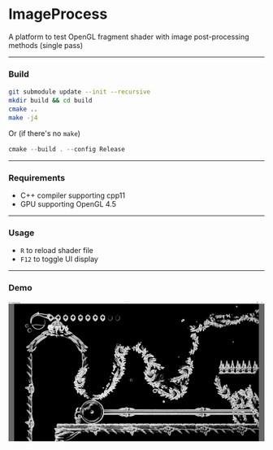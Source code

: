 # ImageProcess
A platform to test OpenGL fragment shader with image post-processing methods (single pass)

------

### Build

```bash
git submodule update --init --recursive
mkdir build && cd build
cmake ..
make -j4
```

Or (if there's no `make`)
```powershell
cmake --build . --config Release
```

------

### Requirements

* C++ compiler supporting cpp11  
* GPU supporting OpenGL 4.5  

------

### Usage

* `R` to reload shader file  
* `F12` to toggle UI display  

------

### Demo

<img src="assets/demo.png" width="600" alt="demo">

